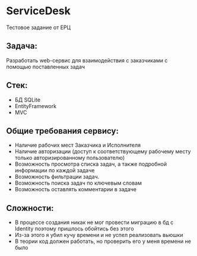 # ServiceDesk
Тестовое задание от ЕРЦ
## Задача:
Разработать web-сервис для взаимодействия с заказчиками с помощью поставленных задач
## Стек:
* БД SQLite
* EntityFramework
* MVC
## Общие требования сервису:
* Наличие рабочих мест Заказчика и Исполнителя
* Наличие авторизации (доступ к соответствующему рабочему месту только авторизированному
пользователю)
* Возможность просмотра списка задач, а также подробной информации по каждой задаче
* Возможность фильтрации задач.
* Возможность поиска задач по ключевым словам
* Возможность оставлять комментарии в задаче
## Сложности:
* В процессе создания никак не мог провести миграцию в бд с Identity поэтому пришлось обойтись без этого
* Из-за этого я убил кучу времени и не успел реализовать вьюшки
* В теории код должен работать, но проверить его у меня времени не было
